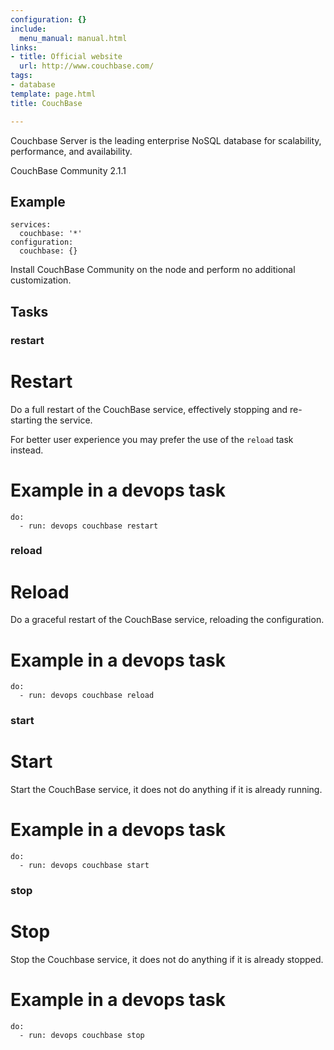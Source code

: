 ```yaml
---
configuration: {}
include:
  menu_manual: manual.html
links:
- title: Official website
  url: http://www.couchbase.com/
tags:
- database
template: page.html
title: CouchBase

---
```

Couchbase Server is the leading enterprise NoSQL database for scalability, performance, and availability.

CouchBase Community 2.1.1

## Example

    services:
      couchbase: '*'
    configuration:
      couchbase: {}

Install CouchBase Community on the node and perform no additional customization.

## Tasks
### restart
# Restart

Do a full restart of the CouchBase service, effectively stopping and re-starting the service.

For better user experience you may prefer the use of the `reload` task instead.

# Example in a devops task

    do:
      - run: devops couchbase restart

### reload
# Reload

Do a graceful restart of the CouchBase service, reloading the configuration.

# Example in a devops task

    do:
      - run: devops couchbase reload

### start
# Start

Start the CouchBase service, it does not do anything if it is already running.

# Example in a devops task

    do:
      - run: devops couchbase start

### stop
# Stop

Stop the Couchbase service, it does not do anything if it is already stopped.

# Example in a devops task

    do:
      - run: devops couchbase stop
